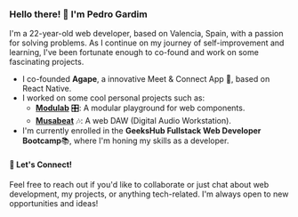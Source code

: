 ### Hello there! 👋 I'm Pedro Gardim

I'm a 22-year-old web developer, based on Valencia, Spain, with a passion for solving problems. As I continue on my journey of self-improvement and learning, I've been fortunate enough to co-found and work on some fascinating projects.

- I co-founded **Agape**, a innovative Meet & Connect App 👫, based on React Native. 
- I worked on some cool personal projects such as:
  - **[Modulab](https://github.com/pedrogardim/modulab)** 🎛️: A modular playground for web components.
  - **[Musabeat](https://github.com/pedrogardim/musabeat)** 🎶: A web DAW (Digital Audio Workstation).
- I'm currently enrolled in the **GeeksHub Fullstack Web Developer Bootcamp**📚, where I'm honing my skills as a developer.
<!--
- and created some projects as:
  **[GameboyJS](https://github.com/pedrogardim/modulab)** : A iteractive gameboy .
  -->

#### 🤝 Let's Connect!
Feel free to reach out if you'd like to collaborate or just chat about web development, my projects, or anything tech-related. I'm always open to new opportunities and ideas!


<!--
**pedrogardim/pedrogardim** is a ✨ _special_ ✨ repository because its `README.md` (this file) appears on your GitHub profile.

Here are some ideas to get you started:

- 🔭 I’m currently working on ...
- 🌱 I’m currently learning ...
- 👯 I’m looking to collaborate on ...
- 🤔 I’m looking for help with ...
- 💬 Ask me about ...
- 📫 How to reach me: ...
- 😄 Pronouns: ...
- ⚡ Fun fact: ...
-->
